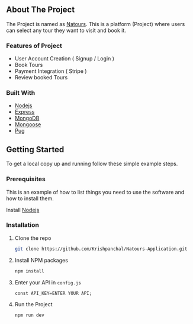 
<!-- ABOUT THE PROJECT -->
## About The Project

The Project is named as [Natours](https://natours-krishpanchal.herokuapp.com/). This is a platform (Project) where users can select any tour they want to visit and book it.

### Features of Project
 * User Account Creation ( Signup / Login )
 * Book Tours
 * Payment Integration ( Stripe )
 * Review booked Tours


### Built With

* [Nodejs](https://nodejs.org/en/)
* [Express](http://expressjs.com/)
* [MongoDB](https://www.mongodb.com/)
* [Mongoose](https://mongoosejs.com/)
* [Pug](https://pugjs.org/api/getting-started.html)

## Getting Started

To get a local copy up and running follow these simple example steps.

### Prerequisites

This is an example of how to list things you need to use the software and how to install them.
 
 Install [Nodejs](https://nodejs.org/en/)
  
 ### Installation

1. Clone the repo
   ```sh
   git clone https://github.com/Krishpanchal/Natours-Application.git
   ```
3. Install NPM packages
   ```sh
   npm install
   ```
4. Enter your API in `config.js`
   ```JS
   const API_KEY=ENTER YOUR API;
   
5. Run the Project
   ```sh
   npm run dev
   ```
   


